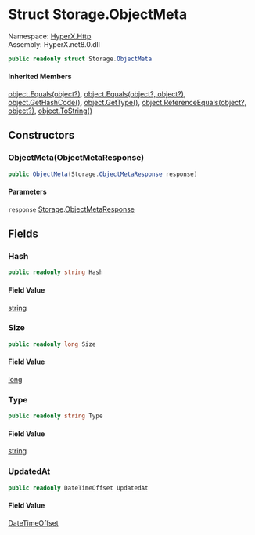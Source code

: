 # <a id="HyperX_Http_Storage_ObjectMeta"></a> Struct Storage.ObjectMeta

Namespace: [HyperX.Http](HyperX.Http.md)  
Assembly: HyperX.net8.0.dll  

```csharp
public readonly struct Storage.ObjectMeta
```

#### Inherited Members

[object.Equals\(object?\)](https://learn.microsoft.com/dotnet/api/system.object.equals\#system\-object\-equals\(system\-object\)), 
[object.Equals\(object?, object?\)](https://learn.microsoft.com/dotnet/api/system.object.equals\#system\-object\-equals\(system\-object\-system\-object\)), 
[object.GetHashCode\(\)](https://learn.microsoft.com/dotnet/api/system.object.gethashcode), 
[object.GetType\(\)](https://learn.microsoft.com/dotnet/api/system.object.gettype), 
[object.ReferenceEquals\(object?, object?\)](https://learn.microsoft.com/dotnet/api/system.object.referenceequals), 
[object.ToString\(\)](https://learn.microsoft.com/dotnet/api/system.object.tostring)

## Constructors

### <a id="HyperX_Http_Storage_ObjectMeta__ctor_HyperX_Http_Storage_ObjectMetaResponse_"></a> ObjectMeta\(ObjectMetaResponse\)

```csharp
public ObjectMeta(Storage.ObjectMetaResponse response)
```

#### Parameters

`response` [Storage](HyperX.Http.Storage.md).[ObjectMetaResponse](HyperX.Http.Storage.ObjectMetaResponse.md)

## Fields

### <a id="HyperX_Http_Storage_ObjectMeta_Hash"></a> Hash

```csharp
public readonly string Hash
```

#### Field Value

 [string](https://learn.microsoft.com/dotnet/api/system.string)

### <a id="HyperX_Http_Storage_ObjectMeta_Size"></a> Size

```csharp
public readonly long Size
```

#### Field Value

 [long](https://learn.microsoft.com/dotnet/api/system.int64)

### <a id="HyperX_Http_Storage_ObjectMeta_Type"></a> Type

```csharp
public readonly string Type
```

#### Field Value

 [string](https://learn.microsoft.com/dotnet/api/system.string)

### <a id="HyperX_Http_Storage_ObjectMeta_UpdatedAt"></a> UpdatedAt

```csharp
public readonly DateTimeOffset UpdatedAt
```

#### Field Value

 [DateTimeOffset](https://learn.microsoft.com/dotnet/api/system.datetimeoffset)

